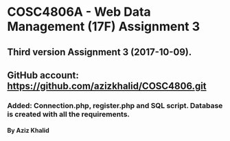 #             COSC4806A - Web Data Management (17F) Assignment 3
## Third version Assignment 3 (2017-10-09).
## GitHub account: https://github.com/azizkhalid/COSC4806.git
### Added: Connection.php, register.php and SQL script. Database is created with all the requirements.
#### By Aziz Khalid
